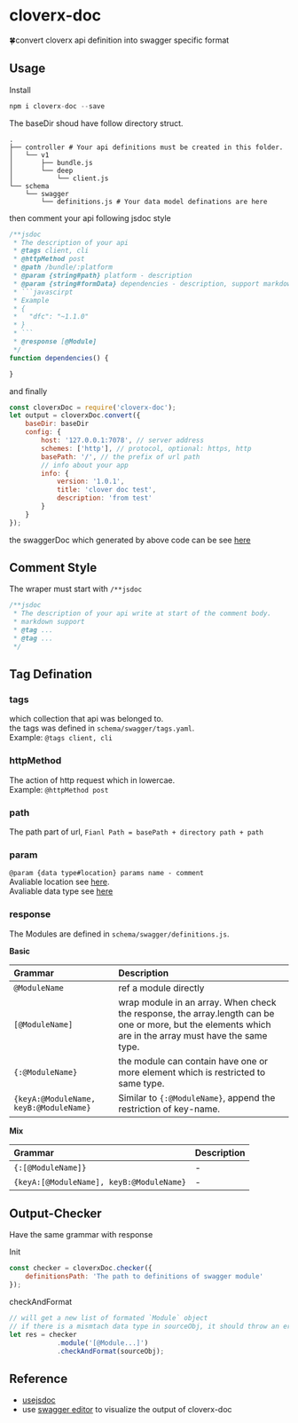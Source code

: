 # cloverx-doc
🍀convert cloverx api definition into swagger specific format

## Usage
Install
```javascript
npm i cloverx-doc --save
```
The baseDir shoud have follow directory struct.
```shell
.
├── controller # Your api definitions must be created in this folder.
│   └── v1
│       ├── bundle.js
│       └── deep
│           └── client.js
└── schema
    └── swagger
        └── definitions.js # Your data model definations are here
```
then comment your api following jsdoc style
```javascript
/**jsdoc
 * The description of your api
 * @tags client, cli
 * @httpMethod post
 * @path /bundle/:platform
 * @param {string#path} platform - description
 * @param {string#formData} dependencies - description, support markdown
 * ```javascirpt
 * Example
 * {
 *   "dfc": "~1.1.0"
 * }
 * ```
 * @response [@Module]
 */
function dependencies() {

}
```
and finally
```javascript
const cloverxDoc = require('cloverx-doc');
let output = cloverxDoc.convert({
    baseDir: baseDir
    config: {
        host: '127.0.0.1:7078', // server address
        schemes: ['http'], // protocol, optional: https, http
        basePath: '/', // the prefix of url path
        // info about your app
        info: {
            version: '1.0.1',
            title: 'clover doc test',
            description: 'from test'
        }
    }
});
```
the swaggerDoc which generated by above code can be see [here](https://github.com/clover-x/cloverx-doc/blob/master/test/fixtures/swagger-doc.json)

## Comment Style
The wraper must start with `/**jsdoc`
```javascript
/**jsdoc
 * The description of your api write at start of the comment body.
 * markdown support
 * @tag ...
 * @tag ...
 */
```
## Tag Defination
### tags
which collection that api was belonged to.  
the tags was defined in `schema/swagger/tags.yaml`.  
Example: `@tags client, cli`

### httpMethod
The action of http request which in lowercae.  
Example: `@httpMethod post`

### path
The path part of url, `Fianl Path = basePath + directory path + path`

### param
`@param {data type#location} params name - comment`  
Avaliable location see [here](http://swagger.io/specification/#fixed-fields-45).  
Avaliable data type see [here](http://swagger.io/specification/#data-types-12)

### response
The Modules are defined in `schema/swagger/definitions.js`.  

**Basic**

Grammar                                | Description
:--------------------------------------|:-------------------------------------------------------------------------------------------------------------------------------------------------------
`@ModuleName`                          | ref a module directly
`[@ModuleName]`                        | wrap module in an array. When check the response, the array.length can be one or more, but the elements which are in the array must have the same type.
`{:@ModuleName}`                       | the module can contain have one or more element which is restricted to same type.
`{keyA:@ModuleName, keyB:@ModuleName}` | Similar to `{:@ModuleName}`, append the restriction of key-name.

**Mix**

Grammar                                    | Description
:------------------------------------------|:-----------
`{:[@ModuleName]}`                         | -
`{keyA:[@ModuleName], keyB:@ModuleName}` | -

## Output-Checker
Have the same grammar with response

Init
```javascript
const checker = cloverxDoc.checker({
    definitionsPath: 'The path to definitions of swagger module'
});
```
checkAndFormat
```javascript
// will get a new list of formated `Module` object
// if there is a mismtach data type in sourceObj, it should throw an error
let res = checker
            .module('[@Module...]')
            .checkAndFormat(sourceObj);
```

## Reference
* [usejsdoc](http://usejsdoc.org/)
* use [swagger editor](http://editor.swagger.io/#/) to visualize the output of cloverx-doc
